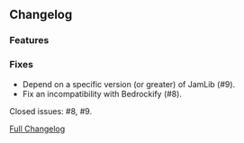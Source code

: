 ## Changelog

### Features

### Fixes

- Depend on a specific version (or greater) of JamLib (#9).
- Fix an incompatibility with Bedrockify (#8).
 
Closed issues: #8, #9.

[Full Changelog](https://github.com/JamCoreModding/UtilityBelt/compare/1.0.1...1.0.2)

